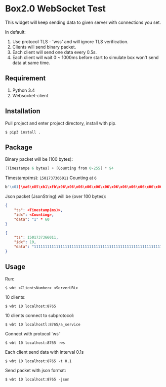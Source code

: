 # Box2.0 WebSocket Test

This widget will keep sending data to given server with connections you set.

In default:

1. Use protocol TLS - 'wss' and will ignore TLS verification.
2. Clients will send binary packet.
3. Each client will send one data every 0.5s.
4. Each client will wait 0 ~ 1000ms before start to simulate box won't send data at same time.

## Requirement

1. Python 3.4
2. Websocket-client

## Installation

Pull project and enter project directory, install with pip.

```shell
$ pip3 install .
```

## Package

Binary packet will be (100 bytes):

```c
[Timestampe 6 bytes] + [Counting from 0-255] * 94
```

Timestamp(ms): `1501737366011` Counting at `6`

```c
b'\x01]\xa6\x85\xb1\xfb\x06\x06\x06\x06\x06\x06\x06\x06\x06\x06\x06\x06\x06\x06\x06\x06\x06\x06\x06\x06\x06\x06\x06\x06\x06\x06\x06\x06\x06\x06\x06\x06\x06\x06\x06\x06\x06\x06\x06\x06\x06\x06\x06\x06\x06\x06\x06\x06\x06\x06\x06\x06\x06\x06\x06\x06\x06\x06\x06\x06\x06\x06\x06\x06\x06\x06\x06\x06\x06\x06\x06\x06\x06\x06\x06\x06\x06\x06\x06\x06\x06\x06\x06\x06\x06\x06\x06\x06\x06\x06\x06\x06\x06\x06'
```

Json packet (JsonString) will be (over 100 bytes):

```json
{
    "ts": <Timestamp(ms)>,
    "idx": <Counting>,
    "data": "1" * 60
}
```

```json
{
	"ts": 1501737366011,
	"idx": 19,
	"data": "111111111111111111111111111111111111111111111111111111111111"
}
```



## Usage

Run:

```shell
$ wbt <ClientsNumber> <ServerURL>
```

10 clients:

```shell
$ wbt 10 localhost:8765
```

10 clients connect to subprotocol:

```shell
$ wbt 10 localhostl:8765/a_service
```

Connect with protocol 'ws'

```shell
$ wbt 10 localhost:8765 -ws
```

Each client send data with interval 0.1s

```shell
$ wbt 10 localhost:8765 -t 0.1
```

Send packet with json format:

```shell
$ wbt 10 localhost:8765 -json
```
